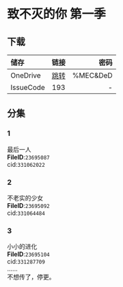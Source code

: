# 致不灭的你 第一季

## 下载

储存 | 链接 | 密码
:----------- | :-----------: | -----------:
 OneDrive | [跳转](https://xrzcloud-my.sharepoint.com/:f:/g/personal/xrz_xrzyun_ml/EsAL9ROWpwFCtO0aEIhsa7EBcE7YQQgQ1djxFUYIIUl8Yw?e=09xTs0) | %MEC&DeD
 IssueCode | 193 | -

## 分集

### 1

最后一人  
**FileID**:`23695087`  
cid:`331062022`  

### 2

不老实的少女  
**FileID**:`23695092`  
cid:`331064484`  

### 3

小小的进化  
**FileID**:`23695104`  
cid:`331287709`  
......  
不想传了，停更。  

